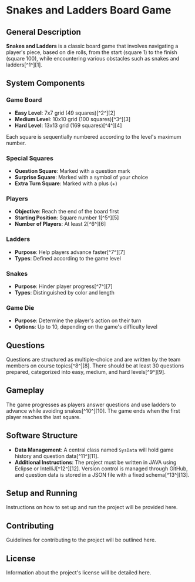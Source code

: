 # Snakes and Ladders Board Game

## General Description
**Snakes and Ladders** is a classic board game that involves navigating a player's piece, based on die rolls, from the start (square 1) to the finish (square 100), while encountering various obstacles such as snakes and ladders[^1^][1].

## System Components

### Game Board
- **Easy Level**: 7x7 grid (49 squares)[^2^][2]
- **Medium Level**: 10x10 grid (100 squares)[^3^][3]
- **Hard Level**: 13x13 grid (169 squares)[^4^][4]

Each square is sequentially numbered according to the level's maximum number.

### Special Squares
- **Question Square**: Marked with a question mark
- **Surprise Square**: Marked with a symbol of your choice
- **Extra Turn Square**: Marked with a plus (+)

### Players
- **Objective**: Reach the end of the board first
- **Starting Position**: Square number 1[^5^][5]
- **Number of Players**: At least 2[^6^][6]

### Ladders
- **Purpose**: Help players advance faster[^7^][7]
- **Types**: Defined according to the game level

### Snakes
- **Purpose**: Hinder player progress[^7^][7]
- **Types**: Distinguished by color and length

### Game Die
- **Purpose**: Determine the player's action on their turn
- **Options**: Up to 10, depending on the game's difficulty level

## Questions
Questions are structured as multiple-choice and are written by the team members on course topics[^8^][8]. There should be at least 30 questions prepared, categorized into easy, medium, and hard levels[^9^][9].

## Gameplay
The game progresses as players answer questions and use ladders to advance while avoiding snakes[^10^][10]. The game ends when the first player reaches the last square.

## Software Structure
- **Data Management**: A central class named `SysData` will hold game history and question data[^11^][11].
- **Additional Instructions**: The project must be written in JAVA using Eclipse or IntelliJ[^12^][12]. Version control is managed through GitHub, and question data is stored in a JSON file with a fixed schema[^13^][13].

## Setup and Running
Instructions on how to set up and run the project will be provided here.

## Contributing
Guidelines for contributing to the project will be outlined here.

## License
Information about the project's license will be detailed here.
